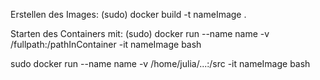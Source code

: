 Erstellen des Images:
(sudo) docker build -t nameImage .

Starten des Containers mit:
(sudo) docker run --name name -v /fullpath:/pathInContainer -it nameImage bash

sudo docker run --name name -v /home/julia/...:/src -it nameImage bash
